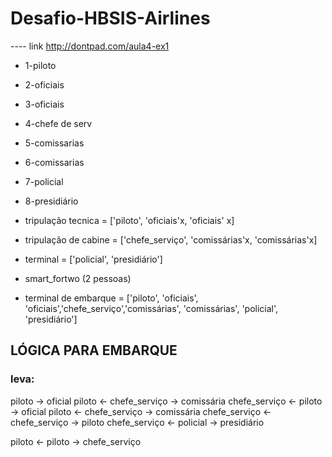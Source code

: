 # Desafio-HBSIS-Airlines
---- link http://dontpad.com/aula4-ex1

* 1-piloto
* 2-oficiais       
* 3-oficiais	 

* 4-chefe de serv  
* 5-comissarias
* 6-comissarias

* 7-policial
* 8-presidiário

* tripulação tecnica = ['piloto', 'oficiais'x, 'oficiais' x]

* tripulação de cabine = ['chefe_serviço', 'comissárias'x, 'comissárias'x]

* terminal = ['policial', 'presidiário']

* smart_fortwo (2 pessoas)

* terminal de embarque = ['piloto', 'oficiais', 'oficiais','chefe_serviço','comissárias', 'comissárias', 'policial', 'presidiário']

## LÓGICA PARA EMBARQUE ##
### leva: ###
piloto -> oficial
piloto <-
chefe_serviço -> comissária
chefe_serviço <-
piloto -> oficial
piloto <-
chefe_serviço -> comissária
chefe_serviço <-
chefe_serviço -> piloto
chefe_serviço <-
policial -> presidiário

piloto <-
piloto -> chefe_serviço


